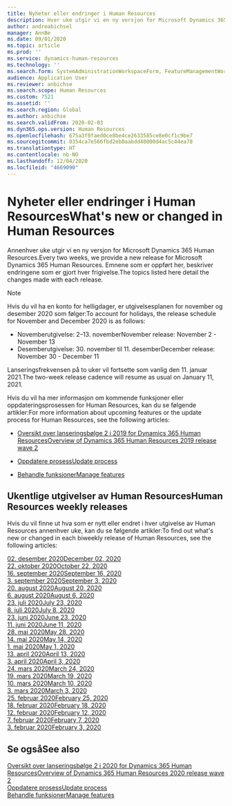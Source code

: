 ```yaml
---
title: Nyheter eller endringer i Human Resources
description: Hver uke utgir vi en ny versjon for Microsoft Dynamics 365 Human Resources. Emnene som er oppført her, beskriver endringene som er gjort hver uke.
author: andreabichsel
manager: AnnBe
ms.date: 09/01/2020
ms.topic: article
ms.prod: ''
ms.service: dynamics-human-resources
ms.technology: ''
ms.search.form: SystemAdministrationWorkspaceForm, FeatureManagementWorkspace
audience: Application User
ms.reviewer: anbichse
ms.search.scope: Human Resources
ms.custom: 7521
ms.assetid: ''
ms.search.region: Global
ms.author: anbichse
ms.search.validFrom: 2020-02-03
ms.dyn365.ops.version: Human Resources
ms.openlocfilehash: 675a3f0faed0ce8be4ce2633585ce8e0cf1c9be7
ms.sourcegitcommit: 0354ca7e566fbd2eb0aabdd40000d4ac5c44ea78
ms.translationtype: HT
ms.contentlocale: nb-NO
ms.lasthandoff: 12/04/2020
ms.locfileid: "4669090"
---
```

# <a name="whats-new-or-changed-in-human-resources"></a><span data-ttu-id="2702e-104">Nyheter eller endringer i Human Resources</span><span class="sxs-lookup"><span data-stu-id="2702e-104">What's new or changed in Human Resources</span></span>

<span data-ttu-id="2702e-105">Annenhver uke utgir vi en ny versjon for Microsoft Dynamics 365 Human Resources.</span><span class="sxs-lookup"><span data-stu-id="2702e-105">Every two weeks, we provide a new release for Microsoft Dynamics 365 Human Resources.</span></span> <span data-ttu-id="2702e-106">Emnene som er oppført her, beskriver endringene som er gjort hver frigivelse.</span><span class="sxs-lookup"><span data-stu-id="2702e-106">The topics listed here detail the changes made with each release.</span></span>

>[!NOTE]
><span data-ttu-id="2702e-107">Hvis du vil ha en konto for helligdager, er utgivelsesplanen for november og desember 2020 som følger:</span><span class="sxs-lookup"><span data-stu-id="2702e-107">To account for holidays, the release schedule for November and December 2020 is as follows:</span></span>
>
>- <span data-ttu-id="2702e-108">Novemberutgivelse: 2–13. november</span><span class="sxs-lookup"><span data-stu-id="2702e-108">November release: November 2 - November 13</span></span>
>- <span data-ttu-id="2702e-109">Desemberutgivelse: 30. november til 11. desember</span><span class="sxs-lookup"><span data-stu-id="2702e-109">December release: November 30 - December 11</span></span>
> 
><span data-ttu-id="2702e-110">Lanseringsfrekvensen på to uker vil fortsette som vanlig den 11. januar 2021.</span><span class="sxs-lookup"><span data-stu-id="2702e-110">The two-week release cadence will resume as usual on January 11, 2021.</span></span>

<span data-ttu-id="2702e-111">Hvis du vil ha mer informasjon om kommende funksjoner eller oppdateringsprosessen for Human Resources, kan du se følgende artikler:</span><span class="sxs-lookup"><span data-stu-id="2702e-111">For more information about upcoming features or the update process for Human Resources, see the following articles:</span></span> 

- [<span data-ttu-id="2702e-112">Oversikt over lanseringsbølge 2 i 2019 for Dynamics 365 Human Resources</span><span class="sxs-lookup"><span data-stu-id="2702e-112">Overview of Dynamics 365 Human Resources 2019 release wave 2</span></span>](https://docs.microsoft.com/dynamics365-release-plan/2019wave2/dynamics365-human-resources/)

- [<span data-ttu-id="2702e-113">Oppdatere prosess</span><span class="sxs-lookup"><span data-stu-id="2702e-113">Update process</span></span>](hr-admin-setup-update-process.md)

- [<span data-ttu-id="2702e-114">Behandle funksjoner</span><span class="sxs-lookup"><span data-stu-id="2702e-114">Manage features</span></span>](hr-admin-manage-features.md)

## <a name="human-resources-weekly-releases"></a><span data-ttu-id="2702e-115">Ukentlige utgivelser av Human Resources</span><span class="sxs-lookup"><span data-stu-id="2702e-115">Human Resources weekly releases</span></span>

<span data-ttu-id="2702e-116">Hvis du vil finne ut hva som er nytt eller endret i hver utgivelse av Human Resources annenhver uke, kan du se følgende artikler:</span><span class="sxs-lookup"><span data-stu-id="2702e-116">To find out what's new or changed in each biweekly release of Human Resources, see the following articles:</span></span>

[<span data-ttu-id="2702e-117">02. desember 2020</span><span class="sxs-lookup"><span data-stu-id="2702e-117">December 02, 2020</span></span>](hr-whats-new-2020-12-02.md)</br>
[<span data-ttu-id="2702e-118">22. oktober 2020</span><span class="sxs-lookup"><span data-stu-id="2702e-118">October 22, 2020</span></span>](hr-whats-new-2020-10-22.md)</br>
[<span data-ttu-id="2702e-119">16. september 2020</span><span class="sxs-lookup"><span data-stu-id="2702e-119">September 16, 2020</span></span>](hr-whats-new-2020-09-16.md)</br>
[<span data-ttu-id="2702e-120">3. september 2020</span><span class="sxs-lookup"><span data-stu-id="2702e-120">September 3, 2020</span></span>](hr-whats-new-2020-09-03.md)</br>
[<span data-ttu-id="2702e-121">20. august 2020</span><span class="sxs-lookup"><span data-stu-id="2702e-121">August 20, 2020</span></span>](hr-whats-new-2020-08-20.md)</br>
[<span data-ttu-id="2702e-122">6. august 2020</span><span class="sxs-lookup"><span data-stu-id="2702e-122">August 6, 2020</span></span>](hr-whats-new-2020-08-06.md)</br>
[<span data-ttu-id="2702e-123">23. juli 2020</span><span class="sxs-lookup"><span data-stu-id="2702e-123">July 23, 2020</span></span>](hr-whats-new-2020-07-23.md)</br>
[<span data-ttu-id="2702e-124">8. juli 2020</span><span class="sxs-lookup"><span data-stu-id="2702e-124">July 8, 2020</span></span>](hr-whats-new-2020-07-08.md)</br>
[<span data-ttu-id="2702e-125">23. juni 2020</span><span class="sxs-lookup"><span data-stu-id="2702e-125">June 23, 2020</span></span>](hr-whats-new-2020-06-23.md)</br>
[<span data-ttu-id="2702e-126">11. juni 2020</span><span class="sxs-lookup"><span data-stu-id="2702e-126">June 11, 2020</span></span>](hr-whats-new-2020-06-11.md)</br>
[<span data-ttu-id="2702e-127">28. mai 2020</span><span class="sxs-lookup"><span data-stu-id="2702e-127">May 28, 2020</span></span>](hr-whats-new-2020-05-28.md)</br>
[<span data-ttu-id="2702e-128">14. mai 2020</span><span class="sxs-lookup"><span data-stu-id="2702e-128">May 14, 2020</span></span>](hr-whats-new-2020-05-14.md)</br>
[<span data-ttu-id="2702e-129">1. mai 2020</span><span class="sxs-lookup"><span data-stu-id="2702e-129">May 1, 2020</span></span>](hr-whats-new-2020-05-01.md)</br>
[<span data-ttu-id="2702e-130">13. april 2020</span><span class="sxs-lookup"><span data-stu-id="2702e-130">April 13, 2020</span></span>](hr-whats-new-2020-04-13.md)</br>
[<span data-ttu-id="2702e-131">3. april 2020</span><span class="sxs-lookup"><span data-stu-id="2702e-131">April 3, 2020</span></span>](hr-whats-new-2020-04-03.md)</br>
[<span data-ttu-id="2702e-132">24. mars 2020</span><span class="sxs-lookup"><span data-stu-id="2702e-132">March 24, 2020</span></span>](hr-whats-new-2020-03-24.md)</br>
[<span data-ttu-id="2702e-133">19. mars 2020</span><span class="sxs-lookup"><span data-stu-id="2702e-133">March 19, 2020</span></span>](hr-whats-new-2020-03-19.md)</br>
[<span data-ttu-id="2702e-134">10. mars 2020</span><span class="sxs-lookup"><span data-stu-id="2702e-134">March 10, 2020</span></span>](hr-whats-new-2020-03-10.md)</br>
[<span data-ttu-id="2702e-135">3. mars 2020</span><span class="sxs-lookup"><span data-stu-id="2702e-135">March 3, 2020</span></span>](hr-whats-new-2020-03-03.md)</br>
[<span data-ttu-id="2702e-136">25. februar 2020</span><span class="sxs-lookup"><span data-stu-id="2702e-136">February 25, 2020</span></span>](hr-whats-new-2020-02-25.md)</br>
[<span data-ttu-id="2702e-137">18. februar 2020</span><span class="sxs-lookup"><span data-stu-id="2702e-137">February 18, 2020</span></span>](hr-whats-new-2020-02-18.md)</br>
[<span data-ttu-id="2702e-138">12. februar 2020</span><span class="sxs-lookup"><span data-stu-id="2702e-138">February 12, 2020</span></span>](hr-whats-new-2020-02-12.md)</br>
[<span data-ttu-id="2702e-139">7. februar 2020</span><span class="sxs-lookup"><span data-stu-id="2702e-139">February 7, 2020</span></span>](hr-whats-new-2020-02-07.md)</br>
[<span data-ttu-id="2702e-140">3. februar 2020</span><span class="sxs-lookup"><span data-stu-id="2702e-140">February 3, 2020</span></span>](hr-whats-new-2020-02-03.md)

## <a name="see-also"></a><span data-ttu-id="2702e-141">Se også</span><span class="sxs-lookup"><span data-stu-id="2702e-141">See also</span></span>

[<span data-ttu-id="2702e-142">Oversikt over lanseringsbølge 2 i 2020 for Dynamics 365 Human Resources</span><span class="sxs-lookup"><span data-stu-id="2702e-142">Overview of Dynamics 365 Human Resources 2020 release wave 2</span></span>](https://docs.microsoft.com/dynamics365-release-plan/2020wave2/human-resources/dynamics365-human-resources/)</br>
[<span data-ttu-id="2702e-143">Oppdatere prosess</span><span class="sxs-lookup"><span data-stu-id="2702e-143">Update process</span></span>](hr-admin-setup-update-process.md)</br>
[<span data-ttu-id="2702e-144">Behandle funksjoner</span><span class="sxs-lookup"><span data-stu-id="2702e-144">Manage features</span></span>](hr-admin-manage-features.md)
